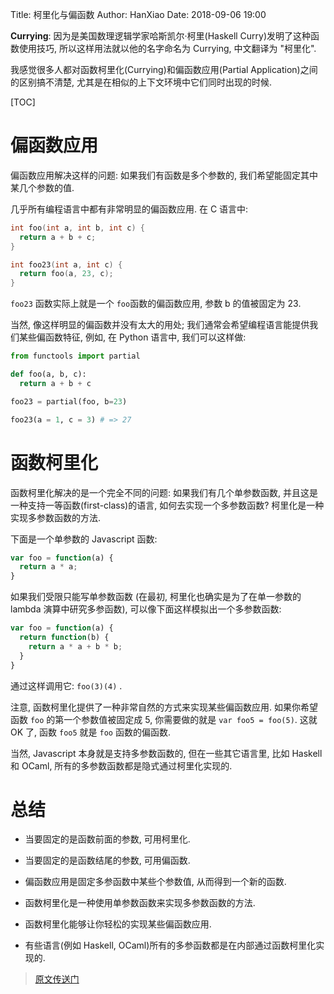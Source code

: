 Title: 柯里化与偏函数
Author: HanXiao
Date: 2018-09-06 19:00

**Currying**: 因为是美国数理逻辑学家哈斯凯尔·柯里(Haskell Curry)发明了这种函数使用技巧, 所以这样用法就以他的名字命名为 Currying, 中文翻译为 "柯里化".

我感觉很多人都对函数柯里化(Currying)和偏函数应用(Partial Application)之间的区别搞不清楚, 尤其是在相似的上下文环境中它们同时出现的时候.

[TOC]

# 偏函数应用

偏函数应用解决这样的问题: 如果我们有函数是多个参数的, 我们希望能固定其中某几个参数的值.

几乎所有编程语言中都有非常明显的偏函数应用. 在 C 语言中:

```c
int foo(int a, int b, int c) {
  return a + b + c;
}

int foo23(int a, int c) {
  return foo(a, 23, c);
}
```

`foo23` 函数实际上就是一个 `foo`函数的偏函数应用, 参数 b 的值被固定为 23.

当然, 像这样明显的偏函数并没有太大的用处; 我们通常会希望编程语言能提供我们某些偏函数特征, 例如, 在 Python 语言中, 我们可以这样做:

```py
from functools import partial

def foo(a, b, c):
  return a + b + c

foo23 = partial(foo, b=23)

foo23(a = 1, c = 3) # => 27
```

# 函数柯里化

函数柯里化解决的是一个完全不同的问题: 如果我们有几个单参数函数, 并且这是一种支持一等函数(first-class)的语言, 如何去实现一个多参数函数? 柯里化是一种实现多参数函数的方法.

下面是一个单参数的 Javascript 函数:

```js
var foo = function(a) {
  return a * a;
}
```

如果我们受限只能写单参数函数 (在最初, 柯里化也确实是为了在单一参数的 lambda 演算中研究多参函数), 可以像下面这样模拟出一个多参数函数:

```js
var foo = function(a) {
  return function(b) {
    return a * a + b * b;
  }
}
```

通过这样调用它: `foo(3)(4)` .

注意, 函数柯里化提供了一种非常自然的方式来实现某些偏函数应用. 如果你希望函数 `foo` 的第一个参数值被固定成 5, 你需要做的就是 `var foo5 = foo(5)`. 这就 OK 了, 函数 `foo5` 就是 `foo` 函数的偏函数.

当然, Javascript 本身就是支持多参数函数的, 但在一些其它语言里, 比如 Haskell 和 OCaml, 所有的多参数函数都是隐式通过柯里化实现的.

# 总结

- 当要固定的是函数前面的参数, 可用柯里化.
- 当要固定的是函数结尾的参数, 可用偏函数.

- 偏函数应用是固定多参函数中某些个参数值, 从而得到一个新的函数.
- 函数柯里化是一种使用单参数函数来实现多参数函数的方法.
- 函数柯里化能够让你轻松的实现某些偏函数应用.
- 有些语言(例如 Haskell, OCaml)所有的多参函数都是在内部通过函数柯里化实现的.

> [原文传送门](http://www.aqee.net/post/currying-partial-application.html)
